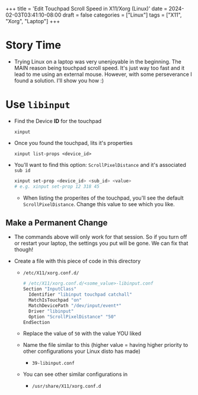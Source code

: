 +++
title = 'Edit Touchpad Scroll Speed in X11/Xorg (Linux)'
date = 2024-02-03T03:41:10-08:00
draft = false
categories = ["Linux"]
tags = ["X11", "Xorg", "Laptop"]
+++

# Story Time

- Trying Linux on a laptop was very unenjoyable in the beginning. The MAIN reason being touchpad scroll speed. It's just way too fast and it lead to me using an external mouse. However, with some perseverance I found a solution. I'll show you how :)


# Use `libinput`



- Find the Device __ID__ for the touchpad

  ```
  xinput
  ```

- Once you found the touchpad, lits it's properties

  ```
  xinput list-props <device_id>
  ```

- You'll want to find this option: `ScrollPixelDistance` and it's associated `sub id`

  ```bash
  xinput set-prop <device_id> <sub_id> <value>
  # e.g. xinput set-prop 12 318 45
  ```
    - When listing the properites of the touchpad, you'll see the default `ScrollPixelDistance`. Change this value to see which you like.

## Make a Permanent Change

- The commands above will only work for that session. So if you turn off or restart your laptop, the settings you put will be gone. We can fix that though!

- Create a file with this piece of code in this directory
  - `/etc/X11/xorg.conf.d/`

    ```bash
    # /etc/X11/xorg.conf.d/<some_value>-libinput.conf
    Section "InputClass"
      Identifier "libinput touchpad catchall"
      MatchIsTouchpad "on"
      MatchDevicePath "/dev/input/event*"
      Driver "libinput"
      Option "ScrollPixelDistance" "50"
    EndSection
    ```
  - Replace the value of `50` with the value YOU liked
  - Name the file similar to this (higher value = having higher priority to other configurations your Linux disto has made)
    - `39-libinput.conf`
  - You can see other similar configurations in
    - `/usr/share/X11/xorg.conf.d`
